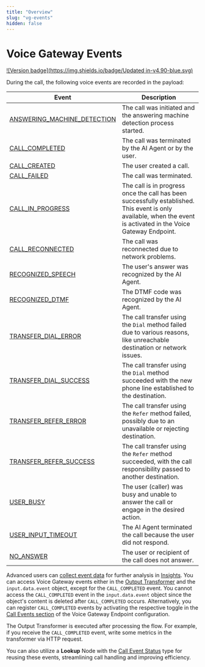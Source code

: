 ```yaml
---
title: "Overview"
slug: "vg-events"
hidden: false
---
```


# Voice Gateway Events

[![Version badge](https://img.shields.io/badge/Updated in-v4.90-blue.svg)](../../../release-notes/4.90.md)

During the call, the following voice events are recorded in the payload:

| Event                                                         | Description                                                                                                                                                       |
|---------------------------------------------------------------|-------------------------------------------------------------------------------------------------------------------------------------------------------------------|
| [ANSWERING_MACHINE_DETECTION](ANSWERING_MACHINE_DETECTION.md) | The call was initiated and the answering machine detection process started.                                                                                       |
| [CALL_COMPLETED](CALL_COMPLETED.md)                           | The call was terminated by the AI Agent or by the user.                                                                                                           |
| [CALL_CREATED](CALL_CREATED.md)                               | The user created a call.                                                                                                                                          |
| [CALL_FAILED](CALL_FAILED.md)                                 | The call was terminated.                                                                                                                                          |
| [CALL_IN_PROGRESS](CALL_IN_PROGRESS.md)                       | The call is in progress once the call has been successfully established. This event is only available, when the event is activated in the Voice Gateway Endpoint. |
| [CALL_RECONNECTED](CALL_RECONNECTED.md)                       | The call was reconnected due to network problems.                                                                                                                 |
| [RECOGNIZED_SPEECH](RECOGNIZED_SPEECH.md)                     | The user's answer was recognized by the AI Agent.                                                                                                                 |
| [RECOGNIZED_DTMF](RECOGNIZED_DTMF.md)                         | The DTMF code was recognized by the AI Agent.                                                                                                                     |
| [TRANSFER_DIAL_ERROR](TRANSFER_DIAL_ERROR.md)                 | The call transfer using the `Dial` method failed due to various reasons, like unreachable destination or network issues.                                          |
| [TRANSFER_DIAL_SUCCESS](TRANSFER_DIAL_SUCCESS.md)             | The call transfer using the `Dial` method succeeded with the new phone line established to the destination.                                                       |
| [TRANSFER_REFER_ERROR](TRANSFER_REFER_ERROR.md)               | The call transfer using the `Refer` method failed, possibly due to an unavailable or rejecting destination.                                                       |
| [TRANSFER_REFER_SUCCESS](TRANSFER_REFER_SUCCESS.md)           | The call transfer using the `Refer` method succeeded, with the call responsibility passed to another destination.                                                 |
| [USER_BUSY](USER_BUSY.md)                                     | The user (caller) was busy and unable to answer the call or engage in the desired action.                                                                         |
| [USER_INPUT_TIMEOUT](USER_INPUT_TIMEOUT.md)                   | The AI Agent terminated the call because the user did not respond.                                                                                                |
| [NO_ANSWER](NO_ANSWER.md)                                     | The user or recipient of the call does not answer.                                                                                                                |

Advanced users can [collect event data](../../../ai/analyze/collecting-data.md) for further analysis in [Insights](../../../ai/analyze/insights.md). You can access Voice Gateway events either in the [Output Transformer](../../../ai/deploy/endpoints/transformers/output-transformer.md) and the `input.data.event` object, except for the `CALL_COMPLETED` event. You cannot access the `CALL_COMPLETED` event in the `input.data.event` object since the object's content is deleted after `CALL_COMPLETED` occurs. Alternatively, you can register `CALL_COMPLETED` events by activating the respective toggle in the [Call Events section](../../../ai/deploy/endpoint-reference/overview.md#call-events) of the Voice Gateway Endpoint configuration.

The Output Transformer is executed after processing the flow. For example, if you receive the `CALL_COMPLETED` event, write some metrics in the transformer via HTTP request.

You can also utilize a **Lookup** Node with the [Call Event Status](../../../ai/build/node-reference/logic/lookup.md#call-event-status) type for reusing these events, streamlining call handling and improving efficiency.